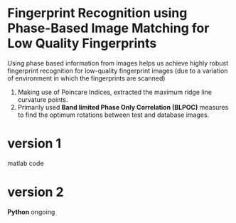 # Fingerprint Recognition using Phase-Based Image Matching for Low Quality Fingerprints


Using phase based information from images helps us achieve highly robust fingerprint recognition for low-quality fingerprint images (due to a variation of environment in which the fingerprints are scanned) <br/>
1. Making use of Poincare Indices, extracted the maximum ridge line curvature points. 
2. Primarily used **Band limited Phase Only Correlation (BLPOC)** measures to find the optimum rotations between test and database images. 
 
# version 1 
matlab code 
# version 2
**Python** ongoing
